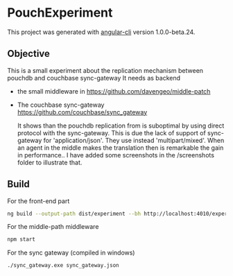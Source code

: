 # PouchExperiment

This project was generated with [angular-cli](https://github.com/angular/angular-cli) version 1.0.0-beta.24.

## Objective

This is a small experiment about the replication mechanism between pouchdb and couchbase sync-gateway
It needs as backend 
* the small middleware in https://github.com/davengeo/middle-patch
* The couchbase sync-gateway https://github.com/couchbase/sync_gateway

	It shows than the pouchdb replication from is suboptimal by using direct protocol with the sync-gateway.
 This is due the lack of support of sync-gateway for 'application/json'. They use instead 'multipart/mixed'.
 When an agent in the middle makes the translation then is remarkable the gain in performance.. 
 I have added some screenshots in the /screenshots folder to illustrate that.
  

## Build

For the front-end part

```bash
ng build --output-path dist/experiment --bh http://localhost:4010/experiment/ -w
```

For the middle-path middleware

```bash
npm start
```

For the sync gateway (compiled in windows)

```bash 
./sync_gateway.exe sync_gateway.json
```


